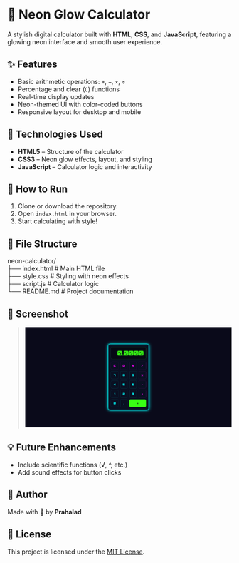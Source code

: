 # 🔢 Neon Glow Calculator

A stylish digital calculator built with **HTML**, **CSS**, and **JavaScript**, featuring a glowing neon interface and smooth user experience.

## ✨ Features

- Basic arithmetic operations: `+`, `−`, `×`, `÷`
- Percentage and clear (`C`) functions
- Real-time display updates
- Neon-themed UI with color-coded buttons
- Responsive layout for desktop and mobile

## 🧰 Technologies Used

- **HTML5** – Structure of the calculator
- **CSS3** – Neon glow effects, layout, and styling
- **JavaScript** – Calculator logic and interactivity

## 🚀 How to Run

1. Clone or download the repository.
2. Open `index.html` in your browser.
3. Start calculating with style!

## 📁 File Structure
neon-calculator/<br>
 ├── index.html       # Main HTML file <br>
 ├── style.css        # Styling with neon effects <br>
 ├── script.js        # Calculator logic <br>
 └── README.md        # Project documentation<br>


## 📸 Screenshot

> ![Preview of the Neon Glow Calculator](screenshot.png)

## 💡 Future Enhancements

- Include scientific functions (√, ^, etc.)
- Add sound effects for button clicks

## 🙌 Author

Made with 💚 by **Prahalad**

## 📄 License

This project is licensed under the [MIT License](LICENSE).
